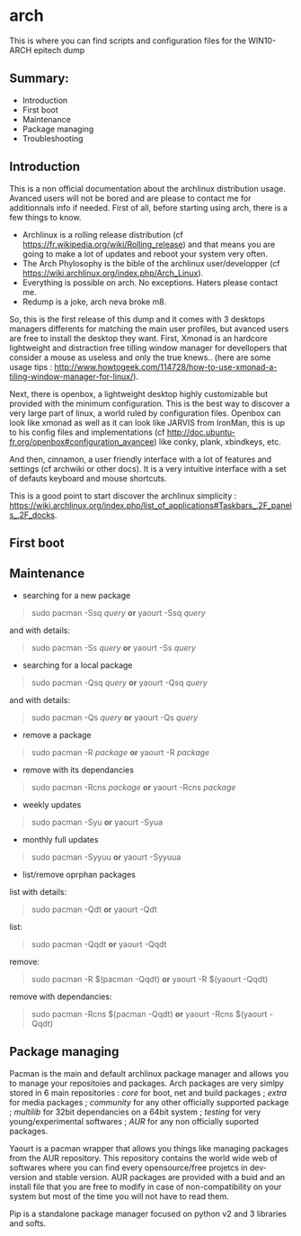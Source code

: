 # arch
This is where you can find scripts and configuration files for the WIN10-ARCH epitech dump

## Summary:
  * Introduction
  * First boot
  * Maintenance
  * Package managing
  * Troubleshooting

## Introduction
This is a non official documentation about the archlinux distribution usage. Avanced users will not be bored and are please to contact me for additionnals info if needed.
First of all, before starting using arch, there is a few things to know.
  * Archlinux is a rolling release distribution (cf https://fr.wikipedia.org/wiki/Rolling_release) and that means you are going to make a lot of updates and reboot your system very often.
  * The Arch Phylosophy is the bible of the archlinux user/developper (cf https://wiki.archlinux.org/index.php/Arch_Linux).
  * Everything is possible on arch. No exceptions. Haters please contact me.
  * Redump is a joke, arch neva broke m8.

So, this is the first release of this dump and it comes with 3 desktops managers differents for matching the main user profiles, but avanced users are free to install the desktop they want.
First, Xmonad is an hardcore lightweight and distraction free tilling window manager for devellopers that consider a mouse as useless and only the true knews.. (here are some usage tips : http://www.howtogeek.com/114728/how-to-use-xmonad-a-tiling-window-manager-for-linux/).

Next, there is openbox, a lightweight desktop highly customizable but provided with the minimum configuration. This is the best way to discover a very large part of linux, a world ruled by configuration files. Openbox can look like xmonad as well as it can look like JARVIS from IronMan, this is up to his config files and implementations (cf http://doc.ubuntu-fr.org/openbox#configuration_avancee) like conky, plank, xbindkeys, etc.

And then, cinnamon, a user friendly interface with a lot of features and settings (cf archwiki or other docs). It is a very intuitive interface with a set of defauts keyboard and mouse shortcuts.

This is a good point to start discover the archlinux simplicity : https://wiki.archlinux.org/index.php/list_of_applications#Taskbars_.2F_panels_.2F_docks.

## First boot


## Maintenance
* searching for a new package

> sudo pacman -Ssq *query* **or** yaourt -Ssq *query*

and with details:
> sudo pacman -Ss *query* **or** yaourt -Ss *query*

* searching for a local package

> sudo pacman -Qsq *query* **or** yaourt -Qsq *query*

and with details:
> sudo pacman -Qs *query* **or** yaourt -Qs *query*

* remove a package

> sudo pacman -R *package* **or** yaourt -R *package*

* remove with its dependancies

> sudo pacman -Rcns *package* **or** yaourt -Rcns *package*

* weekly updates

> sudo pacman -Syu **or** yaourt -Syua

* monthly full updates

> sudo pacman -Syyuu **or** yaourt -Syyuua

* list/remove oprphan packages

list with details:
> sudo pacman -Qdt **or** yaourt -Qdt

list:
> sudo pacman -Qqdt **or** yaourt -Qqdt

remove:
> sudo pacman -R $(pacman -Qqdt) **or** yaourt -R $(yaourt -Qqdt)

remove with dependancies:
> sudo pacman -Rcns $(pacman -Qqdt) **or** yaourt -Rcns $(yaourt -Qqdt)

## Package managing
Pacman is the main and default archlinux package manager and allows you to manage your repositoies and packages. Arch packages are very simlpy stored in 6 main repositories : *core* for boot, net and build packages ; *extra* for media packages ; *community* for any other officially supported package ; *multilib* for 32bit dependancies on a 64bit system ; *testing* for very young/experimental softwares ; *AUR* for any non officially suported packages.

Yaourt is a pacman wrapper that allows you things like managing packages from the AUR repository. This repository contains the world wide web of softwares where you can find every opensource/free projetcs in dev-version and stable version. AUR packages are provided with a buid and an install file that you are free to modify in case of non-compatibility on your system but most of the time you will not have to read them.


Pip is a standalone package manager focused on python v2 and 3 libraries and softs.
